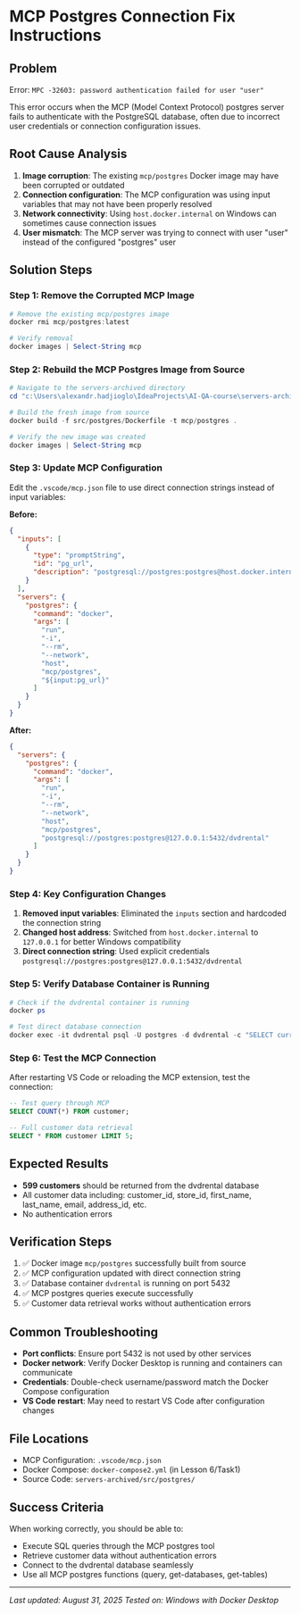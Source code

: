 # MCP Postgres Connection Fix Instructions

## Problem
Error: `MPC -32603: password authentication failed for user "user"`

This error occurs when the MCP (Model Context Protocol) postgres server fails to authenticate with the PostgreSQL database, often due to incorrect user credentials or connection configuration issues.

## Root Cause Analysis
1. **Image corruption**: The existing `mcp/postgres` Docker image may have been corrupted or outdated
2. **Connection configuration**: The MCP configuration was using input variables that may not have been properly resolved
3. **Network connectivity**: Using `host.docker.internal` on Windows can sometimes cause connection issues
4. **User mismatch**: The MCP server was trying to connect with user "user" instead of the configured "postgres" user

## Solution Steps

### Step 1: Remove the Corrupted MCP Image
```powershell
# Remove the existing mcp/postgres image
docker rmi mcp/postgres:latest

# Verify removal
docker images | Select-String mcp
```

### Step 2: Rebuild the MCP Postgres Image from Source
```powershell
# Navigate to the servers-archived directory
cd "c:\Users\alexandr.hadjioglo\IdeaProjects\AI-QA-course\servers-archived"

# Build the fresh image from source
docker build -f src/postgres/Dockerfile -t mcp/postgres .

# Verify the new image was created
docker images | Select-String mcp
```

### Step 3: Update MCP Configuration
Edit the `.vscode/mcp.json` file to use direct connection strings instead of input variables:

**Before:**
```json
{
  "inputs": [
    {
      "type": "promptString",
      "id": "pg_url",
      "description": "postgresql://postgres:postgres@host.docker.internal:5432/dvdrental"
    }
  ],
  "servers": {
    "postgres": {
      "command": "docker",
      "args": [
        "run",
        "-i",
        "--rm",
        "--network",
        "host",
        "mcp/postgres",
        "${input:pg_url}"
      ]
    }
  }
}
```

**After:**
```json
{
  "servers": {
    "postgres": {
      "command": "docker",
      "args": [
        "run",
        "-i",
        "--rm",
        "--network",
        "host",
        "mcp/postgres",
        "postgresql://postgres:postgres@127.0.0.1:5432/dvdrental"
      ]
    }
  }
}
```

### Step 4: Key Configuration Changes
1. **Removed input variables**: Eliminated the `inputs` section and hardcoded the connection string
2. **Changed host address**: Switched from `host.docker.internal` to `127.0.0.1` for better Windows compatibility
3. **Direct connection string**: Used explicit credentials `postgresql://postgres:postgres@127.0.0.1:5432/dvdrental`

### Step 5: Verify Database Container is Running
```powershell
# Check if the dvdrental container is running
docker ps

# Test direct database connection
docker exec -it dvdrental psql -U postgres -d dvdrental -c "SELECT current_user, current_database();"
```

### Step 6: Test the MCP Connection
After restarting VS Code or reloading the MCP extension, test the connection:

```sql
-- Test query through MCP
SELECT COUNT(*) FROM customer;

-- Full customer data retrieval
SELECT * FROM customer LIMIT 5;
```

## Expected Results
- **599 customers** should be returned from the dvdrental database
- All customer data including: customer_id, store_id, first_name, last_name, email, address_id, etc.
- No authentication errors

## Verification Steps
1. ✅ Docker image `mcp/postgres` successfully built from source
2. ✅ MCP configuration updated with direct connection string
3. ✅ Database container `dvdrental` is running on port 5432
4. ✅ MCP postgres queries execute successfully
5. ✅ Customer data retrieval works without authentication errors

## Common Troubleshooting
- **Port conflicts**: Ensure port 5432 is not used by other services
- **Docker network**: Verify Docker Desktop is running and containers can communicate
- **Credentials**: Double-check username/password match the Docker Compose configuration
- **VS Code restart**: May need to restart VS Code after configuration changes

## File Locations
- MCP Configuration: `.vscode/mcp.json`
- Docker Compose: `docker-compose2.yml` (in Lesson 6/Task1)
- Source Code: `servers-archived/src/postgres/`

## Success Criteria
When working correctly, you should be able to:
- Execute SQL queries through the MCP postgres tool
- Retrieve customer data without authentication errors
- Connect to the dvdrental database seamlessly
- Use all MCP postgres functions (query, get-databases, get-tables)

---
*Last updated: August 31, 2025*
*Tested on: Windows with Docker Desktop*
